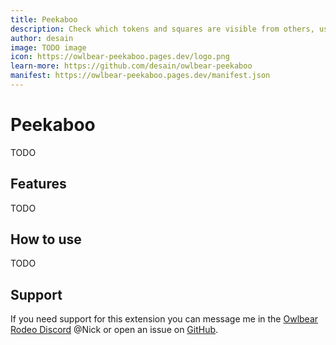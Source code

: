```yaml
---
title: Peekaboo
description: Check which tokens and squares are visible from others, using partial cover and walls from extensions like Dynamic Fog and Smoke and Spectre.
author: desain
image: TODO image
icon: https://owlbear-peekaboo.pages.dev/logo.png
learn-more: https://github.com/desain/owlbear-peekaboo
manifest: https://owlbear-peekaboo.pages.dev/manifest.json
---
```


# Peekaboo

TODO

## Features

TODO

## How to use

TODO

## Support

If you need support for this extension you can message me in the [Owlbear Rodeo Discord](https://discord.com/invite/u5RYMkV98s) @Nick or open an issue on [GitHub](https://github.com/desain/owlbear-peekaboo/issues).

